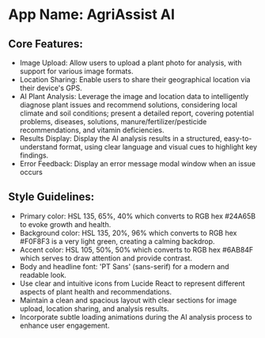 # **App Name**: AgriAssist AI

## Core Features:

- Image Upload: Allow users to upload a plant photo for analysis, with support for various image formats.
- Location Sharing: Enable users to share their geographical location via their device's GPS.
- AI Plant Analysis: Leverage the image and location data to intelligently diagnose plant issues and recommend solutions, considering local climate and soil conditions; present a detailed report, covering potential problems, diseases, solutions, manure/fertilizer/pesticide recommendations, and vitamin deficiencies.
- Results Display: Display the AI analysis results in a structured, easy-to-understand format, using clear language and visual cues to highlight key findings.
- Error Feedback: Display an error message modal window when an issue occurs

## Style Guidelines:

- Primary color: HSL 135, 65%, 40% which converts to RGB hex #24A65B to evoke growth and health.
- Background color: HSL 135, 20%, 96% which converts to RGB hex #F0F8F3 is a very light green, creating a calming backdrop.
- Accent color: HSL 105, 50%, 50% which converts to RGB hex #6AB84F which serves to draw attention and provide contrast.
- Body and headline font: 'PT Sans' (sans-serif) for a modern and readable look.
- Use clear and intuitive icons from Lucide React to represent different aspects of plant health and recommendations.
- Maintain a clean and spacious layout with clear sections for image upload, location sharing, and analysis results.
- Incorporate subtle loading animations during the AI analysis process to enhance user engagement.